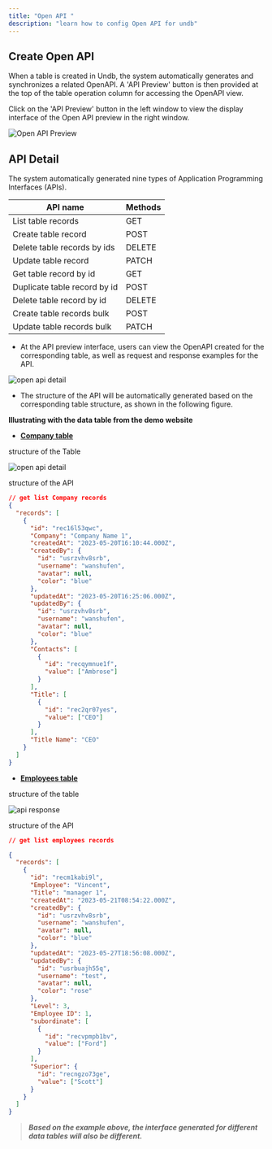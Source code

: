 ```yaml
---
title: "Open API "
description: "learn how to config Open API for undb"
---
```


## Create Open API

When a table is created in Undb, the system automatically generates and synchronizes a related OpenAPI. A 'API Preview' button is then provided at the top of the table operation column for accessing the OpenAPI view.

Click on the 'API Preview' button in the left window to view the display interface of the Open API preview in the right window.

![Open API Preview](/images/api-preview.png)

## API Detail

The system automatically generated nine types of Application Programming Interfaces (APIs).

| API name                     | Methods |
| ---------------------------- | ------- |
| List table records           | GET     |
| Create table record          | POST    |
| Delete table records by ids  | DELETE  |
| Update table record          | PATCH   |
| Get table record by id       | GET     |
| Duplicate table record by id | POST    |
| Delete table record by id    | DELETE  |
| Create table records bulk    | POST    |
| Update table records bulk    | PATCH   |

- At the API preview interface, users can view the OpenAPI created for the corresponding table, as well as request and response examples for the API.

![open api detail](/images/open-api-detail.png)

- The structure of the API will be automatically generated based on the corresponding table structure, as shown in the following figure.

**Illustrating with the data table from the demo website**

- **[Company table](https://demo.undb.xyz)**

structure of the Table

![open api detail](/images/company-get-response.png)

structure of the API

```json
// get list Company records
{
  "records": [
    {
      "id": "rec16l53qwc",
      "Company": "Company Name 1",
      "createdAt": "2023-05-20T16:10:44.000Z",
      "createdBy": {
        "id": "usrzvhv8srb",
        "username": "wanshufen",
        "avatar": null,
        "color": "blue"
      },
      "updatedAt": "2023-05-20T16:25:06.000Z",
      "updatedBy": {
        "id": "usrzvhv8srb",
        "username": "wanshufen",
        "avatar": null,
        "color": "blue"
      },
      "Contacts": [
        {
          "id": "recqymnue1f",
          "value": ["Ambrose"]
        }
      ],
      "Title": [
        {
          "id": "rec2qr07yes",
          "value": ["CEO"]
        }
      ],
      "Title Name": "CEO"
    }
  ]
}
```

- **[Employees table](https://demo.undb.xyz)**

structure of the table

![api response](/images/Employee-get-response.png)

structure of the API

```json
// get list employees records

{
  "records": [
    {
      "id": "recm1kabi9l",
      "Employee": "Vincent",
      "Title": "manager 1",
      "createdAt": "2023-05-21T08:54:22.000Z",
      "createdBy": {
        "id": "usrzvhv8srb",
        "username": "wanshufen",
        "avatar": null,
        "color": "blue"
      },
      "updatedAt": "2023-05-27T18:56:08.000Z",
      "updatedBy": {
        "id": "usrbuajh55q",
        "username": "test",
        "avatar": null,
        "color": "rose"
      },
      "Level": 3,
      "Employee ID": 1,
      "subordinate": [
        {
          "id": "recvpmpb1bv",
          "value": ["Ford"]
        }
      ],
      "Superior": {
        "id": "recngzo73ge",
        "value": ["Scott"]
      }
    }
  ]
}
```

> **_*Based on the example above, the interface generated for different data tables will also be different.*_**
